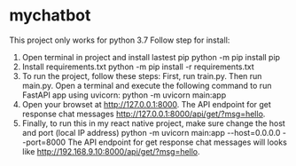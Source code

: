 # mychatbot
This project only works for python 3.7
Follow step for install:
1. Open terminal in project and install lastest pip
python -m pip install pip
2. Install requirements.txt
python -m pip install -r requirements.txt
3. To run the project, follow these steps:
First, run train.py.
Then run main.py.
Open a terminal and execute the following command to run FastAPI app using uvicorn:
python -m uvicorn main:app
4. Open your browset at http://127.0.0.1:8000.
The API endpoint for get response chat messages http://127.0.0.1:8000/api/get/?msg=hello.
5. Finally, to run this in my react native project, make sure change the host and port (local IP address)
python -m uvicorn main:app --host=0.0.0.0 --port=8000
The API endpoint for get response chat messages will looks like http://192.168.9.10:8000/api/get/?msg=hello.
